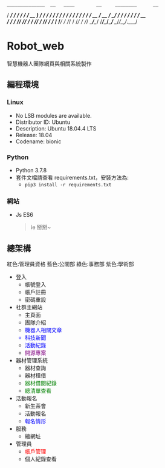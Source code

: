    ______________  __   ____        __     ________      __  
   / ____/ ____/ / / /  / __ )____  / /_   / ____/ /_  __/ /_ 
  / /_  / /   / / / /  / __  / __ \/ __/  / /   / / / / / __ \
 / __/ / /___/ /_/ /  / /_/ / /_/ / /_   / /___/ / /_/ / /_/ /
/_/    \____/\____/  /_____/\____/\__/   \____/_/\__,_/_.___/



# Robot_web

智慧機器人團隊網頁與相關系統製作

## 編程環境

### Linux

- No LSB modules are available.
- Distributor ID: Ubuntu
- Description: Ubuntu 18.04.4 LTS
- Release: 18.04
- Codename: bionic

### Python

- Python 3.7.8
- 套件文檔請查看 requirements.txt，安裝方法為:
  - `pip3 install -r requirements.txt`

### 網站

- Js ES6
  > ie 掰掰~

## 總架構

紅色:管理員資格
藍色:公關部
綠色:事務部
紫色:學術部

- 登入
  - 帳號登入
  - 帳戶註冊
  - 密碼重設
- 社群主網站
  - 主頁面
  - 團隊介紹
  - <font color=blue>機器人相關文章
  - 科技新聞
  - 活動紀錄</font>
  - <font color=purple>開源專案</font>
- 器材管理系統
  - 器材查詢
  - 器材租借
  - <font color=green>器材借閱紀錄</font>
  - <font color=green>總清單查看</font>
- 活動報名
  - 新生茶會
  - 活動報名
  - <font color=blue>報名情形</font>
- 服務
  - 縮網址
- 管理員
  - <font color=red>帳戶管理</font>
  - 個人紀錄查看

